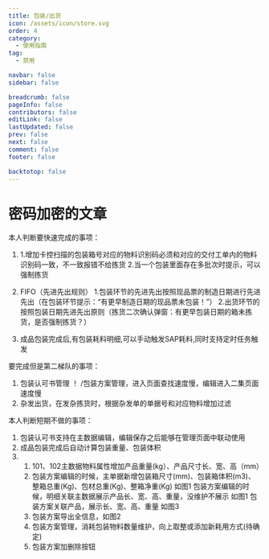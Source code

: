 ```yaml
---
title: 包装/出货
icon: /assets/icon/store.svg
order: 4
category:
  - 使用指南
tag:
  - 禁用

navbar: false
sidebar: false

breadcrumb: false
pageInfo: false
contributors: false
editLink: false
lastUpdated: false
prev: false
next: false
comment: false
footer: false

backtotop: false
---
```


# 密码加密的文章

本人判断要快速完成的事项：
1. 1.增加卡控扫描的包装箱号对应的物料识别码必须和对应的交付工单内的物料识别码一致，不一致报错不给拣货
   2.当一个包装里面存在多批次时提示，可以强制拣货

2. FIFO（先进先出规则）
   1.包装环节的先进先出按照现品票的制造日期进行先进先出（在包装环节提示：“有更早制造日期的现品票未包装！”）
   2.出货环节的按照包装日期先进先出原则（拣货二次确认弹窗：有更早包装日期的箱未拣货，是否强制拣货？）

3. 成品包装完成后,有包装耗料明细,可以手动触发SAP耗料,同时支持定时任务触发

要完成但是第二梯队的事项：
1. 包装认可书管理 ！ /包装方案管理，进入页面查找速度慢，编辑进入二集页面速度慢
2. 杂发出货，在发杂拣货时，根据杂发单的单据号和对应物料增加过滤

本人判断短期不做的事项：
1. 包装认可书支持在主数据编辑，编辑保存之后能够在管理页面中联动使用
2. 成品包装完成后自动计算包装重量、包装体积
3. 1. 101、102主数据物料属性增加产品重量(kg）、产品尺寸长、宽、高（mm）
   2. 包装方案编辑的时候，主单据新增包装箱尺寸(mm)、包装箱体积(m3)、整箱总重(Kg)、包材总重(Kg)、整箱净重(Kg)  如图1
    包装方案编辑的时候，明细关联主数据展示产品长、宽、高、重量，没维护不展示   如图1
    包装方案关联产品，展示长、宽、高、重量   如图3
   3. 包装方案导出全信息，如图2
   4. 包装方案管理，消耗包装物料数量维护，向上取整或添加新耗用方式(待确定)
   5. 包装方案加删除按钮
